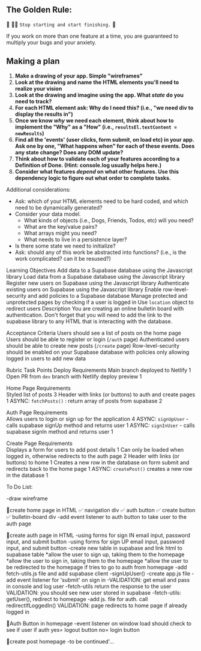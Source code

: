 ## The Golden Rule: 

🦸 🦸‍♂️ `Stop starting and start finishing.` 🏁

If you work on more than one feature at a time, you are guaranteed to multiply your bugs and your anxiety.

## Making a plan

1) **Make a drawing of your app. Simple "wireframes"** 
1) **Look at the drawing and name the HTML elements you'll need to realize your vision**
1) **Look at the drawing and imagine using the app. What _state_ do you need to track?** 
1) **For each HTML element ask: Why do I need this? (i.e., "we need div to display the results in")** 
1) **Once we know _why_ we need each element, think about how to implement the "Why" as a "How" (i.e., `resultsEl.textContent = newResults`)**
1) **Find all the 'events' (user clicks, form submit, on load etc) in your app. Ask one by one, "What happens when" for each of these events. Does any state change? Does any DOM update?**
1) **Think about how to validate each of your features according to a Definition of Done. (Hint: console.log usually helps here.)**
1) **Consider what features _depend_ on what other features. Use this dependency logic to figure out what order to complete tasks.**

Additional considerations:
- Ask: which of your HTML elements need to be hard coded, and which need to be dynamically generated?
- Consider your data model. 
  - What kinds of objects (i.e., Dogs, Friends, Todos, etc) will you need? 
  - What are the key/value pairs? 
  - What arrays might you need? 
  - What needs to live in a persistence layer?
- Is there some state we need to initialize?
- Ask: should any of this work be abstracted into functions? (i.e., is the work complicated? can it be resused?)

Learning Objectives
Add data to a Supabase database using the Javascript library
Load data from a Supabase database using the Javascript library
Register new users on Supabase using the Javascript library
Authenticate existing users on Supabase using the Javascript library
Enable row-level-security and add policies to a Supabase database
Manage protected and unprotected pages by checking if a user is logged in
Use `location` object to redirect users
Description
You are creating an online bulletin board with authentication. Don't forget that you will need to add the link to the supabase library to any HTML that is interacting with the database.

Acceptance Criteria
Users should see a list of posts on the home page
Users should be able to register or login (`/auth` page)
Authenticated users should be able to create new posts (`/create` page)
Row-level-security should be enabled on your Supabase database with policies only allowing logged in users to add new data

Rubric
Task	Points
Deploy Requirements	
Main branch deployed to Netlify	1
Open PR from `dev` branch with Netlify deploy preview	1

Home Page Requirements	
Styled list of posts	3
Header with links (or buttons) to auth and create pages	1
ASYNC: `fetchPosts()` : return array of posts from supabase	2

Auth Page Requirements	
Allows users to login or sign up for the application	4
ASYNC: `signUpUser` - calls supabase signUp method and returns user	1
ASYNC: `signInUser` - calls supabase signIn method and returns user	1

Create Page Requirements	
Displays a form for users to add post details	1
Can only be loaded when logged in, otherwise redirects to the auth page	2
Header with links (or buttons) to home	1
Creates a new row in the database on form submit and redirects back to the home page	1
ASYNC: `createPost()` creates a new row in the database	1




To Do List: 

-draw wireframe

🎁create home page in HTML
✅ navigation div
    ✅ auth button
    ✅ create button
✅ bulletin-board div 
-add event listener to auth button to take user to the auth page

🎁create auth page in HTML 
  -using forms for sign IN email input, password input, and submit button
  -using forms for sign UP email input, password input, and submit button
-create new table in supabase and link html to supabase table 
*allow the user to sign up, taking them to the homepage
*allow the user to sign in, taking them to the homepage
*allow the user to be redirected to the homepage if tries to go to auth from homepage
-add fetch-utils.js file and add supabase client 
  -signUpUser()
-create app.js file 
  -add event listener for 'submit' on sign in 
  -VALIDATION: get email and pass in console and log user
-fetch-utils return the response to the user 
VALIDATION: you should see new user stored in supabase 
-fetch-utils: getUser(), redirect to homepage
-add js. file for auth. call redirectIfLoggedIn() 
VALIDATION: page redirects to home page if already logged in


🎁Auth Button in homepage
-event listener on window load should check to see if user if auth
yes= logout button 
no= login button

🎁create post homepage
-to be continued'...
